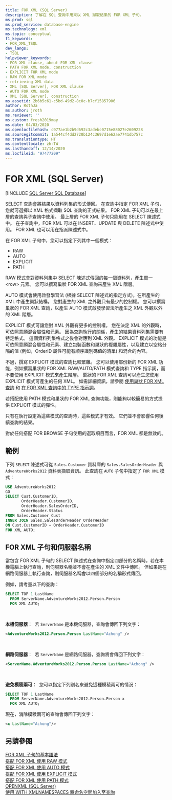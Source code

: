 ```yaml
---
title: FOR XML (SQL Server)
description: 了解在 SQL 查詢中用來以 XML 擷取結果的 FOR XML 子句。
ms.prod: sql
ms.prod_service: database-engine
ms.technology: xml
ms.topic: conceptual
f1_keywords:
- FOR_XML_TSQL
dev_langs:
- TSQL
helpviewer_keywords:
- FOR XML clause, about FOR XML clause
- PATH FOR XML mode, construction
- EXPLICIT FOR XML mode
- RAW FOR XML mode
- retrieving XML data
- XML [SQL Server], FOR XML clause
- AUTO FOR XML mode
- XML [SQL Server], construction
ms.assetid: 2b6b5c61-c5bd-49d2-8c0c-b7cf15857906
author: RothJa
ms.author: jroth
ms.reviewer: ''
ms.custom: fresh2019may
ms.date: 04/03/2020
ms.openlocfilehash: c977ae1b2b9d692c3adebc0715e88027e2609228
ms.sourcegitcommit: 1a544cf4dd2720b124c3697d1e62ae7741db757c
ms.translationtype: HT
ms.contentlocale: zh-TW
ms.lasthandoff: 12/14/2020
ms.locfileid: "97477209"
---
```

# <a name="for-xml-sql-server"></a>FOR XML (SQL Server)

[!INCLUDE [SQL Server SQL Database](../../includes/applies-to-version/sql-asdb.md)]

SELECT 查詢會將結果以資料列集的形式傳回。 在查詢中指定 FOR XML 子句，您就可選擇以 XML 格式擷取 SQL 查詢的正式結果。 FOR XML 子句可以在最上層的查詢與子查詢中使用。 最上層的 FOR XML 子句只能用在 SELECT 陳述式中。 在子查詢中，FOR XML 可以在 INSERT、UPDATE 與 DELETE 陳述式中使用。 FOR XML 也可以用在指派陳述式中。

在 FOR XML 子句中，您可以指定下列其中一個模式：

- RAW
- AUTO
- EXPLICIT
- PATH

RAW 模式會對資料列集中 SELECT 陳述式傳回的每一個資料列，產生單一 \<row> 元素。 您可以撰寫巢狀 FOR XML 查詢來產生 XML 階層。

AUTO 模式會使用啟發學習法 (根據 SELECT 陳述式的指定方式)，在所產生的 XML 中產生巢狀結構。 您對產生的 XML 之外觀只有最少的控制權。 您可以撰寫巢狀的 FOR XML 查詢，以產生 AUTO 模式啟發學習法所產生之 XML 外觀以外的 XML 階層。

EXPLICIT 模式可讓您對 XML 外觀有更多的控制權。 您在決定 XML 的外觀時，可依照意願混合屬性和元素。 因為查詢執行的關係，產生的結果資料列集需要有特定格式。 這個資料列集格式之後會對應到 XML 外觀。 EXPLICIT 模式的功能是可依照意願混合屬性和元素、建立包裝函數和巢狀的複雜屬性，以及建立以空格分隔的值 (例如，OrderID 屬性可能有順序識別碼值的清單) 和混合的內容。

不過，撰寫 EXPLICIT 模式的查詢比較繁雜。 您可以使用部份新的 FOR XML 功能，例如撰寫巢狀的 FOR XML RAW/AUTO/PATH 模式查詢和 TYPE 指示詞，而不要使用 EXPLICIT 模式來產生階層。 巢狀的 FOR XML 查詢可以產生您使用 EXPLICIT 模式可產生的任何 XML。 如需詳細資訊，請參閱 [使用巢狀 FOR XML 查詢](../../relational-databases/xml/use-nested-for-xml-queries.md) 和 [在 FOR XML 查詢中的 TYPE 指示詞](../../relational-databases/xml/type-directive-in-for-xml-queries.md)。

若搭配使用 PATH 模式和巢狀的 FOR XML 查詢功能，則能夠以較簡易的方式提供 EXPLICIT 模式的彈性。

只有在執行設定為這些模式的查詢時，這些模式才有效。 它們並不會影響任何後續查詢的結果。

對於任何搭配 FOR BROWSE 子句使用的選取項目而言，FOR XML 都是無效的。

## <a name="example"></a>範例

下列 `SELECT` 陳述式可從 `Sales.Customer` 資料庫的 `Sales.SalesOrderHeader` 與 `AdventureWorks2012` 資料表擷取資訊。 此查詢在 `AUTO` 子句中指定了 `FOR XML` 模式：

```sql
USE AdventureWorks2012
GO
SELECT Cust.CustomerID,
       OrderHeader.CustomerID,
       OrderHeader.SalesOrderID,
       OrderHeader.Status
FROM Sales.Customer Cust 
INNER JOIN Sales.SalesOrderHeader OrderHeader
ON Cust.CustomerID = OrderHeader.CustomerID
FOR XML AUTO;
```

## <a name="the-for-xml-clause-and-server-names"></a>FOR XML 子句和伺服器名稱

當包含 FOR XML 子句的 SELECT 陳述式在查詢中指定四部分的名稱時，若在本機電腦上執行查詢，則伺服器名稱並不會在產生的 XML 文件中傳回。 但如果是在網路伺服器上執行查詢，則伺服器名稱會以四個部分的名稱形式傳回。

例如，請考量以下的查詢：

```sql
SELECT TOP 1 LastName
  FROM ServerName.AdventureWorks2012.Person.Person
  FOR XML AUTO;
```

&nbsp;

**本機伺服器**：&nbsp; 若 `ServerName` 是本機伺服器，查詢會傳回下列文字：

```xml
<AdventureWorks2012.Person.Person LastName="Achong" />  
```

&nbsp;

**網路伺服器**：&nbsp; 若 `ServerName` 是網路伺服器，查詢將會傳回下列文字：

```xml
<ServerName.AdventureWorks2012.Person.Person LastName="Achong" />
```

&nbsp;

**避免模稜兩可**：&nbsp; 您可以指定下列別名來避免這種模稜兩可的情況：

```sql
SELECT TOP 1 LastName
  FROM ServerName.AdventureWorks2012.Person.Person x
  FOR XML AUTO;
```

現在，消除模稜兩可的查詢會傳回下列文字：

```xml
<x LastName="Achong"/>
```

## <a name="see-also"></a>另請參閱

[FOR XML 子句的基本語法](../../relational-databases/xml/basic-syntax-of-the-for-xml-clause.md)  
[搭配 FOR XML 使用 RAW 模式](../../relational-databases/xml/use-raw-mode-with-for-xml.md)  
[搭配 FOR XML 使用 AUTO 模式](../../relational-databases/xml/use-auto-mode-with-for-xml.md)  
[搭配 FOR XML 使用 EXPLICIT 模式](../../relational-databases/xml/use-explicit-mode-with-for-xml.md)  
[搭配 FOR XML 使用 PATH 模式](../../relational-databases/xml/use-path-mode-with-for-xml.md)  
[OPENXML &#40;SQL Server&#41;](../../relational-databases/xml/openxml-sql-server.md)  
[使用 WITH XMLNAMESPACES 將命名空間加入至查詢](../../relational-databases/xml/add-namespaces-to-queries-with-with-xmlnamespaces.md)
